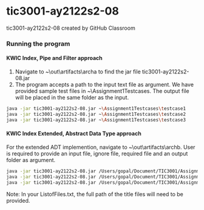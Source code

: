 # tic3001-ay2122s2-08
tic3001-ay2122s2-08 created by GitHub Classroom

### Running the program

#### KWIC Index, Pipe and Filter approach
1. Navigate to ~\out\artifacts\archa to find the jar file tic3001-ay2122s2-08.jar
2. The program accepts a path to the input text file as argument. We have provided sample test files in ~\Assignment1Testcases. The output file will be placed in the same folder as the input.
```bash
java -jar tic3001-ay2122s2-08.jar ~\Assignment1Testcases\testcase1
java -jar tic3001-ay2122s2-08.jar ~\Assignment1Testcases\testcase2
java -jar tic3001-ay2122s2-08.jar ~\Assignment1Testcases\testcase3
```

#### KWIC Index Extended, Abstract Data Type approach
For the extended ADT implemention, navigate to ~\out\artifacts\archb. User is required to provide an input file, ignore file, required file and an output folder as argument.
```bash
java -jar tic3001-ay2122s2-08.jar /Users/gopal/Document/TIC3001/Assignment3/test1/ListOfFiles.txt
java -jar tic3001-ay2122s2-08.jar /Users/gopal/Document/TIC3001/Assignment3/test2/ListOfFiles.txt
java -jar tic3001-ay2122s2-08.jar /Users/gopal/Document/TIC3001/Assignment3/test7/ListOfFiles.txt
```
Note: In your ListofFiles.txt, the full path of the title files will need to be provided.
